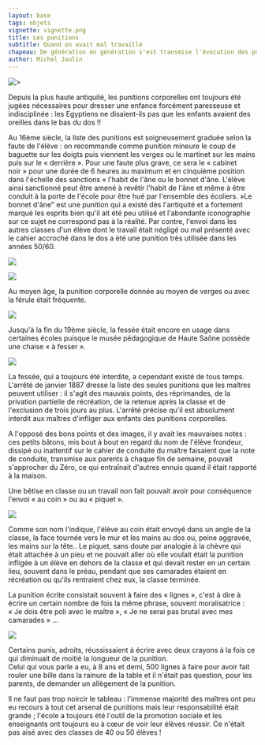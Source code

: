 ```yaml
---
layout: base
tags: objets
vignette: vignette.png
title: Les punitions
subtitle: Quand on avait mal travaillé
chapeau: De génération en génération s'est transmise l'évocation des punitions subies par les élèves. Un certain nombre relèvent de la légende mais, beaucoup ont existé et ont été appliquées avec plus ou moins de rigueur.
author: Michel Jaulin
---
```


![>](photo_7.jpg)

Depuis la plus haute antiquité, les punitions corporelles ont toujours
été jugées nécessaires pour dresser une enfance forcément paresseuse et
indisciplinée : les Egyptiens ne disaient-ils pas que les enfants
avaient des oreilles dans le bas du dos !!

Au 16ème siècle, la liste des punitions est soigneusement graduée selon
la faute de l'élève : on recommande comme punition mineure le coup de
baguette sur les doigts puis viennent les verges ou le martinet sur les
mains puis sur le « derrière ». Pour une faute plus grave, ce sera le
« cabinet noir » pour une durée de 6 heures au maximum et en cinquième
position dans l'échelle des sanctions « l'habit de l'âne ou le bonnet
d'âne. L'élève ainsi sanctionné peut être amené à revêtir l'habit de
l'âne et même à être conduit à la porte de l'école pour être hué par
l'ensemble des écoliers. »Le bonnet d'âne\" est une punition qui a
existé dès l'antiquité et a fortement marqué les esprits bien qu'il ait
été peu utilisé et l'abondante iconographie sur ce sujet ne correspond
pas à la réalité. Par contre, l'envoi dans les autres classes d'un élève
dont le travail était négligé ou mal présenté avec le cahier accroché
dans le dos a été une punition très utilisée dans les années 50/60.

![](ferule.jpg)

![](Martinet.jpg)

Au moyen âge, la punition corporelle donnée au moyen de verges ou avec
la férule était fréquente.

![](fessee.jpg)

Jusqu'à la fin du 19ème siècle, la fessée était encore en usage dans
certaines écoles puisque le musée pédagogique de Haute Saône possède une
chaise « à fesser ».

![](chaise2.jpg)

La fessée, qui a toujours été interdite, a cependant existé de tous temps.
L'arrêté de janvier 1887 dresse la liste des seules punitions que les maîtres
peuvent utiliser : il s'agit des mauvais points, des réprimandes, de la
privation partielle de récréation, de la retenue après la classe et de
l'exclusion de trois jours au plus. L'arrêté précise qu'il est absolument
interdit aux maîtres d'infliger aux enfants des punitions corporelles.

A l'opposé des bons points et des images, il y avait les mauvaises
notes : ces petits bâtons, mis bout à bout en regard du nom de l'élève
frondeur, dissipé ou inattentif sur le cahier de conduite du maître
faisaient que la note de conduite, transmise aux parents à chaque fin de
semaine, pouvait s'approcher du Zéro, ce qui entraînait d'autres ennuis
quand il était rapporté à la maison.

Une bêtise en classe ou un travail non fait pouvait avoir pour
conséquence l'envoi « au coin » ou au « piquet ».

![](piquet2.jpg)

Comme son nom l'indique, l'élève au coin était envoyé dans un angle de
la classe, la face tournée vers le mur et les mains au dos ou, peine
aggravée, les mains sur la tête.. Le piquet, sans doute par analogie à
la chèvre qui était attachée à un pieu et ne pouvait aller où elle
voulait était la punition infligée à un élève en dehors de la classe et
qui devait rester en un certain lieu, souvent dans le préau, pendant que
ses camarades étaient en récréation ou qu'ils rentraient chez eux, la
classe terminée.

La punition écrite consistait souvent à faire des « lignes », c'est à dire à
écrire un certain nombre de fois la même phrase, souvent moralisatrice : « Je
dois être poli avec le maître », « Je ne serai pas brutal avec mes camarades »
...

![](ligne3.jpg)

Certains punis, adroits, réussissaient à écrire avec deux crayons à la
fois ce qui diminuait de moitié la longueur de la punition.\
Celui qui vous parle a eu, à 8 ans et demi, 500 lignes à faire pour
avoir fait rouler une bille dans la rainure de la table et il n'était
pas question, pour les parents, de demander un allègement de la
punition.

Il ne faut pas trop noircir le tableau : l'immense majorité des maîtres
ont peu eu recours à tout cet arsenal de punitions mais leur
responsabilité était grande ; l'école a toujours été l'outil de la
promotion sociale et les enseignants ont toujours eu à cœur de voir leur
élèves réussir. Ce n'était pas aisé avec des classes de 40 ou 50
élèves !
